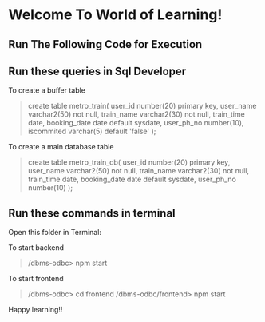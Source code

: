 # Welcome To World of Learning!

## Run The Following Code for Execution

## Run these queries in Sql Developer

To create a buffer table

>create table metro_train(
>   user_id number(20) primary key,
>   user_name varchar2(50) not null,
>   train_name varchar2(30) not null,
>   train_time date,
>   booking_date date default sysdate,
>   user_ph_no number(10),
>   iscommited varchar(5) default 'false'
>);

To create a main database table

>create table metro_train_db(
>   user_id number(20) primary key,
>   user_name varchar2(50) not null,
>   train_name varchar2(30) not null,
>   train_time date,
>   booking_date date default sysdate,
>   user_ph_no number(10)
>);


## Run these commands in terminal

Open this folder in Terminal:

To start backend

> /dbms-odbc> npm start

To start frontend

> /dbms-odbc> cd frontend
> /dbms-odbc/frontend> npm start



Happy learning!!